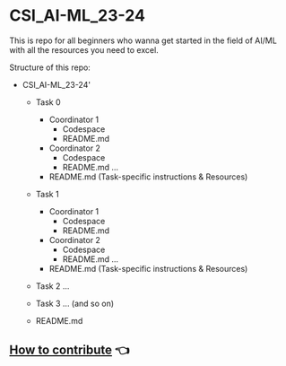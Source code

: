 # CSI_AI-ML_23-24

This is repo for all beginners who wanna get started in the field of AI/ML with all the resources you need to excel.

Structure of this repo:

- CSI_AI-ML_23-24'

  - Task 0
    - Coordinator 1
      - Codespace
      - README.md
    - Coordinator 2
      - Codespace
      - README.md
    ...
    - README.md (Task-specific instructions & Resources)

  - Task 1
    - Coordinator 1
      - Codespace
      - README.md
    - Coordinator 2
      - Codespace
      - README.md
    ...
    - README.md (Task-specific instructions & Resources)

  - Task 2
    ...
  - Task 3
    ... (and so on)
  - README.md

## [How to contribute]( https://github.com/auth-02/CSI_AI-ML_23-24/blob/main/Contributing.md ) 👈